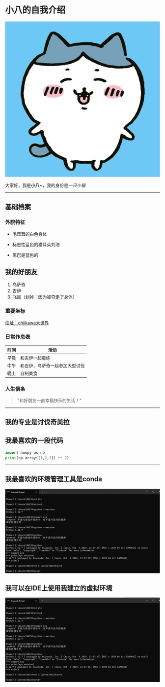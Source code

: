 # 小八的自我介绍
![小八形象](./小八形象.jpg)

 大家好，我是**小八~**，我的身份是*一只小猫*
___

## 基础档案

### 外貌特征
- 毛茸茸的白色身体
* 标志性蓝色的猫耳朵刘海
+ 尾巴是蓝色的

## 我的好朋友
1. 乌萨奇
2. 吉伊
3. ~~飞鼠~~（划掉：因为被夺走了身体）

### 重要坐标
[住址：chiikawa大世界](https://www.chiikawa.com)

### 日常作息表
| 时间 | 活动              |
|------|-----------------|
| 早晨 | 和吉伊一起晨练         |
| 中午 | 和吉伊，乌萨奇一起参加大型讨伐 |
| 晚上 | 自制美食            |

### 人生信条
> "和好朋友一直幸福快乐的生活！"


---

## 我的专业是讨伐奇美拉

## 我最喜欢的一段代码
```python
import numpy as np
print(np.array([1,2,3]) ** 2)
```
___

## 我最喜欢的环境管理工具是conda
![截图一](./截图一.png)

## 我可以在IDE上使用我建立的虚拟环境
![截图一](./截图一.png)


